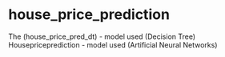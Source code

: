 # house_price_prediction
The (house_price_pred_dt) - model used (Decision Tree)
Housepriceprediction - model used (Artificial Neural Networks)
